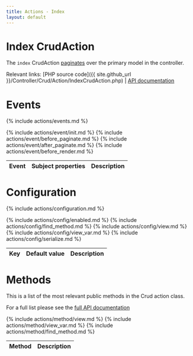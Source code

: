 ```yaml
---
title: Actions - Index
layout: default
---
```


# Index CrudAction

The `index` CrudAction [paginates](http://book.cakephp.org/2.0/en/core-libraries/components/pagination.html) over the primary model in the controller.

Relevant links:
	[PHP source code]({{ site.github_url }}/Controller/Crud/Action/IndexCrudAction.php)
	|
	[API documentation](http://cakephp.dk/cakephp-crud/develop/class-IndexCrudAction.html)

# Events

{% include actions/events.md %}

<table class="table">
<thead>
	<tr>
		<th>Event</th>
		<th>Subject properties</th>
		<th>Description</th>
	</tr>
</thead>
<tbody>
	{% include actions/event/init.md %}
	{% include actions/event/before_paginate.md %}
	{% include actions/event/after_paginate.md %}
	{% include actions/event/before_render.md %}
</tbody>
</table>

# Configuration

{% include actions/configuration.md %}

<table class="table">
<thead>
	<tr>
		<th>Key</th>
		<th>Default value</th>
		<th>Description</th>
	</tr>
</thead>
<tbody>
	{% include actions/config/enabled.md %}
	{% include actions/config/find_method.md %}
	{% include actions/config/view.md %}
	{% include actions/config/view_var.md %}
	{% include actions/config/serialize.md %}
</tbody>
</table>

# Methods

This is a list of the most relevant public methods in the Crud action class.

For a full list please see the [full API documentation]({{site.api_url}}/class-AddCrudAction.html)

<table class="table">
<thead>
	<tr>
		<th>Method</th>
		<th>Description</th>
	</tr>
</thead>
<tbody>
	{% include actions/method/view.md %}
	{% include actions/method/view_var.md %}
	{% include actions/method/find_method.md %}
</tbody>
</table>
